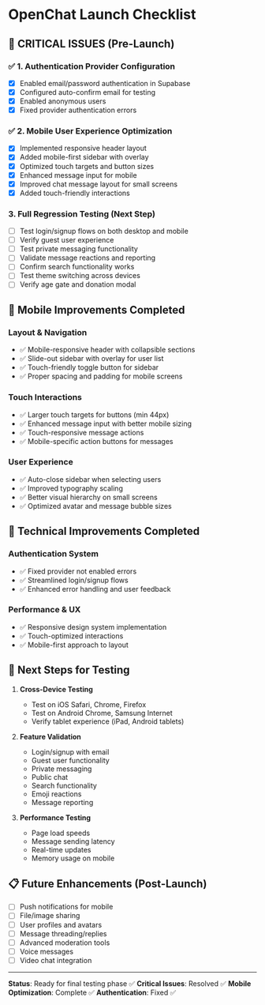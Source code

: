 # OpenChat Launch Checklist

## 🚨 CRITICAL ISSUES (Pre-Launch)

### ✅ 1. Authentication Provider Configuration
- [x] Enabled email/password authentication in Supabase
- [x] Configured auto-confirm email for testing
- [x] Enabled anonymous users
- [x] Fixed provider authentication errors

### ✅ 2. Mobile User Experience Optimization  
- [x] Implemented responsive header layout
- [x] Added mobile-first sidebar with overlay
- [x] Optimized touch targets and button sizes
- [x] Enhanced message input for mobile
- [x] Improved chat message layout for small screens
- [x] Added touch-friendly interactions

### 3. Full Regression Testing (Next Step)
- [ ] Test login/signup flows on both desktop and mobile
- [ ] Verify guest user experience 
- [ ] Test private messaging functionality
- [ ] Validate message reactions and reporting
- [ ] Confirm search functionality works
- [ ] Test theme switching across devices
- [ ] Verify age gate and donation modal

## 📱 Mobile Improvements Completed

### Layout & Navigation
- ✅ Mobile-responsive header with collapsible sections
- ✅ Slide-out sidebar with overlay for user list
- ✅ Touch-friendly toggle button for sidebar
- ✅ Proper spacing and padding for mobile screens

### Touch Interactions
- ✅ Larger touch targets for buttons (min 44px)
- ✅ Enhanced message input with better mobile sizing
- ✅ Touch-responsive message actions
- ✅ Mobile-specific action buttons for messages

### User Experience
- ✅ Auto-close sidebar when selecting users
- ✅ Improved typography scaling
- ✅ Better visual hierarchy on small screens
- ✅ Optimized avatar and message bubble sizes

## 🔧 Technical Improvements Completed

### Authentication System
- ✅ Fixed provider not enabled errors
- ✅ Streamlined login/signup flows
- ✅ Enhanced error handling and user feedback

### Performance & UX
- ✅ Responsive design system implementation
- ✅ Touch-optimized interactions
- ✅ Mobile-first approach to layout

## 🧪 Next Steps for Testing

1. **Cross-Device Testing**
   - Test on iOS Safari, Chrome, Firefox
   - Test on Android Chrome, Samsung Internet
   - Verify tablet experience (iPad, Android tablets)

2. **Feature Validation**
   - Login/signup with email
   - Guest user functionality
   - Private messaging
   - Public chat
   - Search functionality
   - Emoji reactions
   - Message reporting

3. **Performance Testing**
   - Page load speeds
   - Message sending latency
   - Real-time updates
   - Memory usage on mobile

## 📋 Future Enhancements (Post-Launch)

- [ ] Push notifications for mobile
- [ ] File/image sharing
- [ ] User profiles and avatars
- [ ] Message threading/replies
- [ ] Advanced moderation tools
- [ ] Voice messages
- [ ] Video chat integration

---

**Status**: Ready for final testing phase ✅
**Critical Issues**: Resolved ✅
**Mobile Optimization**: Complete ✅
**Authentication**: Fixed ✅